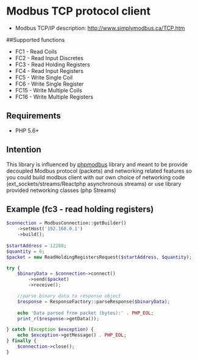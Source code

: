 # Modbus TCP protocol client

* Modbus TCP/IP description: http://www.simplymodbus.ca/TCP.htm

##Supported functions

* FC1 - Read Coils
* FC2 - Read Input Discretes
* FC3 - Read Holding Registers
* FC4 - Read Input Registers
* FC5 - Write Single Coil
* FC6 - Write Single Register
* FC15 - Write Multiple Coils
* FC16 - Write Multiple Registers

## Requirements

* PHP 5.6+

## Intention
This library is influenced by [phpmodbus](https://github.com/adduc/phpmodbus) library and meant to be provide decoupled Modbus protocol (packets) and networking related features so you could build modbus client with our own choice of networking code (ext_sockets/streams/Reactphp asynchronous streams) or use library provided networking classes (php Streams)

## Example (fc3 - read holding registers)

```php
$connection = ModbusConnection::getBuilder()
    ->setHost('192.168.0.1')
    ->build();
    
$startAddress = 12288;
$quantity = 6;
$packet = new ReadHoldingRegistersRequest($startAddress, $quantity);

try {
    $binaryData = $connection->connect()
        ->send($packet)
        ->receive();

    //parse binary data to response object
    $response = ResponseFactory::parseResponse($binaryData);
    
    echo 'Data parsed from packet (bytes):' . PHP_EOL;
    print_r($response->getData());

} catch (Exception $exception) {
    echo $exception->getMessage() . PHP_EOL;
} finally {
    $connection->close();
}
```